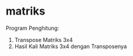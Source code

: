 # matriks
Program Penghitung:
1. Transpose Matriks 3x4
2. Hasil Kali Matriks 3x4 dengan Transposenya

